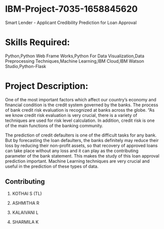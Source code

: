 # IBM-Project-7035-1658845620
Smart Lender - Applicant Credibility Prediction for Loan Approval

# Skills Required:
Python,Python Web Frame Works,Python For Data Visualization,Data Preprocessing Techniques,Machine Learning,IBM Cloud,IBM Watson Studio,Python-Flask

# Project Description:

One of the most important factors which affect our country’s economy and financial condition is the credit system governed by the banks. The process of bank credit risk evaluation is recognized at banks across the globe. “As we know credit risk evaluation is very crucial, there is a variety of techniques are used for risk level calculation. In addition, credit risk is one of the main functions of the banking community.

The prediction of credit defaulters is one of the difficult tasks for any bank. But by forecasting the loan defaulters, the banks definitely may reduce their loss by reducing their non-profit assets, so that recovery of approved loans can take place without any loss and it can play as the contributing parameter of the bank statement. This makes the study of this loan approval prediction important. Machine Learning techniques are very crucial and useful in the prediction of these types of data.

## Contributing
1. KOTHAI S (TL)

2. ASHMITHA R

3. KALAIVANI L

4. SHARMILA K
